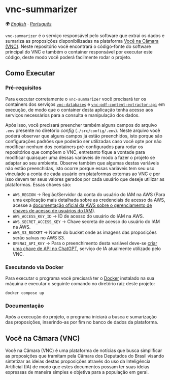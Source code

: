 # vnc-summarizer

🌍 *[English](README.md) ∙ [Português](README_pt.md)*

`vnc-summarizer` é o serviço responsável pelo software que extrai os dados e sumariza as proposições disponibilizadas na
plataforma [Você na Câmara (VNC)](#você-na-câmara-vnc). Neste repositório você encontrará o código-fonte do software
principal do VNC e também o container responsável por executar este código, deste modo você poderá facilmente rodar o
projeto.

## Como Executar

### Pré-requisitos

Para executar corretamente o `vnc-summarizer` você precisará ter os containers dos serviços
[`vnc-databases`](https://github.com/devlucassantos/vnc-databases) e
[`vnc-pdf-content-extractor-api`](https://github.com/devlucassantos/vnc-pdf-content-extractor-api) em execução, de modo
que o container desta aplicação tenha acesso aos serviços necessários para a consulta e manipulação dos dados.

Após isso, você precisará preencher também alguns campos do arquivo `.env` presente no diretório _config_
(`./src/config/.env`). Neste arquivo você poderá observar que alguns campos já estão preenchidos, isto porque são
configurações padrões que poderão ser utilizadas caso você opte por não modificar nenhum dos containers pré-configurados
para rodar os repositórios que compõem o VNC, entretanto fique a vontade para modificar quaisquer uma dessas variáveis
de modo a fazer o projeto se adaptar ao seu ambiente. Observe também que algumas destas variáveis não estão preenchidas,
isto ocorre porque essas variáveis tem seu uso vinculado a conta de cada usuário em plataformas externas ao VNC e por
isso devem ter seus valores gerados por cada usuário que deseje utilizar as plataformas. Essas chaves são:
* `AWS_REGION` → Região/Servidor da conta do usuário do IAM na AWS (Para uma explicação mais detalhada sobre as credenciais
de acesso da AWS, acesse a [documentação oficial da AWS sobre o gerenciamento de chaves de acesso de usuários do 
IAM](https://docs.aws.amazon.com/pt_br/IAM/latest/UserGuide/id_credentials_access-keys.html)). 
* `AWS_ACCESS_KEY_ID` → ID de acesso do usuário do IAM na AWS.
* `AWS_SECRET_ACCESS_KEY` → Chave secreta de acesso do usuário do IAM na AWS.
* `AWS_S3_BUCKET` → Nome do bucket onde as imagens das proposições serão salvas no AWS S3.
* `OPENAI_API_KEY` → Para o preenchimento desta variável deve-se [criar uma chave de API no ChatGPT](https://platform.openai.com/account/api-keys), 
serviço de IA atualmente utilizado pelo VNC.

### Executando via Docker

Para executar o programa você precisará ter o [Docker](https://www.docker.com) instalado na sua máquina e executar o
seguinte comando no diretório raiz deste projeto:

````shell
docker compose up
````

### Documentação

Após a execução do projeto, o programa iniciará a busca e sumarização das proposições, inserindo-as por fim no banco de
dados da plataforma.

## Você na Câmara (VNC)

Você na Câmara (VNC) é uma plataforma de notícias que busca simplificar as proposições que tramitam pela Câmara dos
Deputados do Brasil visando sintetizar as ideias destas proposições através do uso da Inteligência Artificial (IA)
de modo que estes documentos possam ter suas ideias expressas de maneira simples e objetiva para a população em geral.
